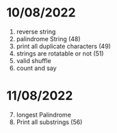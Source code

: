 # 10/08/2022
1. reverse string	
2. palindrome String (48)
3. print all duplicate characters (49)
4. strings are rotatable or not (51)
5. valid shuffle
6. count and say

# 11/08/2022
7. longest Palindrome
8. Print all substrings (56)


